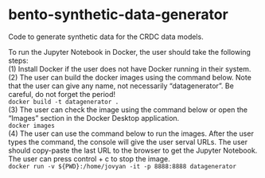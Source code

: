 # bento-synthetic-data-generator
Code to generate synthetic data for the CRDC data models.

To run the Jupyter Notebook in Docker, the user should take the following steps:<br/>
(1) Install Docker if the user does not have Docker running in their system.<br/>
(2) The user can build the docker images using the command below. Note that the user can give any name, not necessarily “datagenerator”. Be careful, do not forget the period!<br/>
```docker build -t datagenerator .```<br/>
(3) The user can check the image using the command below or open the “Images” section in the Docker Desktop application.<br/>
```docker images```<br/>
(4) The user can use the command below to run the images. After the user types the command, the console will give the user serval URLs. The user should copy-paste the last URL to the browser to get the Jupyter Notebook. The user can press control + c to stop the image.<br/>
```docker run -v ${PWD}:/home/jovyan -it -p 8888:8888 datagenerator```<br/>
